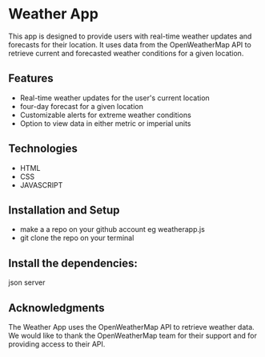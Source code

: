 # Weather App

This app is designed to provide users with real-time weather updates and forecasts for their location. It uses data from the OpenWeatherMap API to retrieve current and forecasted weather conditions for a given location.

## Features

- Real-time weather updates for the user's current location
- four-day forecast for a given location
- Customizable alerts for extreme weather conditions
- Option to view data in either metric or imperial units

## Technologies

- HTML
- CSS
- JAVASCRIPT

## Installation and Setup

- make a a repo on your github account eg weatherapp.js
- git clone the repo on your terminal 
## Install the dependencies:
json server

 
## Acknowledgments

The Weather App uses the OpenWeatherMap API to retrieve weather data. We would like to thank the OpenWeatherMap team for their support and for providing access to their API.




